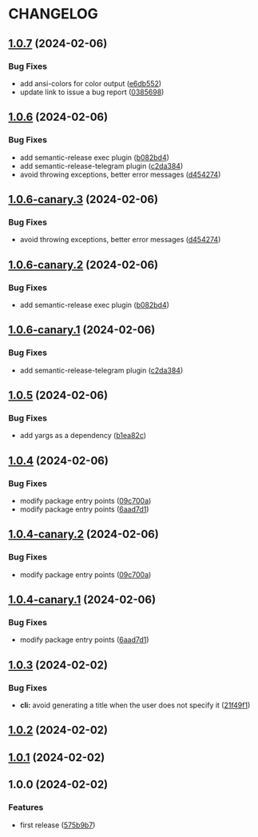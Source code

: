 # CHANGELOG

## [1.0.7](https://github.com/jackdbd/zod-to-doc/compare/v1.0.6...v1.0.7) (2024-02-06)


### Bug Fixes

* add ansi-colors for color output ([e6db552](https://github.com/jackdbd/zod-to-doc/commit/e6db552536a8d5152f1413e7de44c0d087ef6297))
* update link to issue a bug report ([0385698](https://github.com/jackdbd/zod-to-doc/commit/03856983298c6ce3071f30b7cb0a90a1ece00a7a))

## [1.0.6](https://github.com/jackdbd/zod-to-doc/compare/v1.0.5...v1.0.6) (2024-02-06)


### Bug Fixes

* add semantic-release exec plugin ([b082bd4](https://github.com/jackdbd/zod-to-doc/commit/b082bd442e4132e1d28bb631ff7b0f325ead66d3))
* add semantic-release-telegram plugin ([c2da384](https://github.com/jackdbd/zod-to-doc/commit/c2da38437aa9660e630289c9a5fe706930eae2a5))
* avoid throwing exceptions, better error messages ([d454274](https://github.com/jackdbd/zod-to-doc/commit/d4542740ffbfe3de20df8be9e00651990d600486))

## [1.0.6-canary.3](https://github.com/jackdbd/zod-to-doc/compare/v1.0.6-canary.2...v1.0.6-canary.3) (2024-02-06)


### Bug Fixes

* avoid throwing exceptions, better error messages ([d454274](https://github.com/jackdbd/zod-to-doc/commit/d4542740ffbfe3de20df8be9e00651990d600486))

## [1.0.6-canary.2](https://github.com/jackdbd/zod-to-doc/compare/v1.0.6-canary.1...v1.0.6-canary.2) (2024-02-06)


### Bug Fixes

* add semantic-release exec plugin ([b082bd4](https://github.com/jackdbd/zod-to-doc/commit/b082bd442e4132e1d28bb631ff7b0f325ead66d3))

## [1.0.6-canary.1](https://github.com/jackdbd/zod-to-doc/compare/v1.0.5...v1.0.6-canary.1) (2024-02-06)


### Bug Fixes

* add semantic-release-telegram plugin ([c2da384](https://github.com/jackdbd/zod-to-doc/commit/c2da38437aa9660e630289c9a5fe706930eae2a5))

## [1.0.5](https://github.com/jackdbd/zod-to-doc/compare/v1.0.4...v1.0.5) (2024-02-06)


### Bug Fixes

* add yargs as a dependency ([b1ea82c](https://github.com/jackdbd/zod-to-doc/commit/b1ea82c1d2dae30be2f9944f3fc3a7956fda3b8f))

## [1.0.4](https://github.com/jackdbd/zod-to-doc/compare/v1.0.3...v1.0.4) (2024-02-06)


### Bug Fixes

* modify package entry points ([09c700a](https://github.com/jackdbd/zod-to-doc/commit/09c700abc9991d6fe28040f4c18d3004d63f168d))
* modify package entry points ([6aad7d1](https://github.com/jackdbd/zod-to-doc/commit/6aad7d13e8ee7459ee8b3285a7414e0ebbe12622))

## [1.0.4-canary.2](https://github.com/jackdbd/zod-to-doc/compare/v1.0.4-canary.1...v1.0.4-canary.2) (2024-02-06)


### Bug Fixes

* modify package entry points ([09c700a](https://github.com/jackdbd/zod-to-doc/commit/09c700abc9991d6fe28040f4c18d3004d63f168d))

## [1.0.4-canary.1](https://github.com/jackdbd/zod-to-doc/compare/v1.0.3...v1.0.4-canary.1) (2024-02-06)


### Bug Fixes

* modify package entry points ([6aad7d1](https://github.com/jackdbd/zod-to-doc/commit/6aad7d13e8ee7459ee8b3285a7414e0ebbe12622))

## [1.0.3](https://github.com/jackdbd/zod-to-doc/compare/v1.0.2...v1.0.3) (2024-02-02)


### Bug Fixes

* **cli:** avoid generating a title when the user does not specify it ([21f49f1](https://github.com/jackdbd/zod-to-doc/commit/21f49f1a7307ce3221777d3316584ff8826f4d90))

## [1.0.2](https://github.com/jackdbd/zod-to-doc/compare/v1.0.1...v1.0.2) (2024-02-02)

## [1.0.1](https://github.com/jackdbd/zod-to-doc/compare/v1.0.0...v1.0.1) (2024-02-02)

## 1.0.0 (2024-02-02)

### Features

* first release ([575b9b7](https://github.com/jackdbd/zod-to-doc/commit/575b9b7da7fd3f8395ce871e0ecb0b81e3054ed4))
